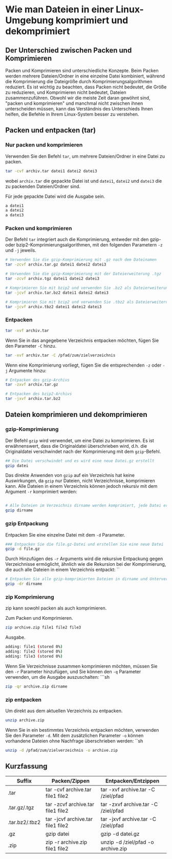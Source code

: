 # Wie man Dateien in einer Linux-Umgebung komprimiert und dekomprimiert

## Der Unterschied zwischen Packen und Komprimieren

Packen und Komprimieren sind unterschiedliche Konzepte. Beim Packen werden mehrere Dateien/Ordner in eine einzelne Datei kombiniert, während die Komprimierung die Dateigröße durch Komprimierungsalgorithmen reduziert. Es ist wichtig zu beachten, dass Packen nicht bedeutet, die Größe zu reduzieren, und Komprimieren nicht bedeutet, Dateien zusammenzuführen. Obwohl wir die meiste Zeit daran gewöhnt sind, "packen und komprimieren" und manchmal nicht zwischen ihnen unterscheiden müssen, kann das Verständnis des Unterschieds Ihnen helfen, die Befehle in Ihrem Linux-System besser zu verstehen.

## Packen und entpacken (tar)

### Nur packen und komprimieren

Verwenden Sie den Befehl `tar`, um mehrere Dateien/Ordner in eine Datei zu packen.

```sh
tar -cvf archiv.tar datei1 datei2 datei3
```

wobei `archiv.tar` die gepackte Datei ist und `datei1`, `datei2` und `datei3` die zu packenden Dateien/Ordner sind.

Für jede gepackte Datei wird die Ausgabe sein.

```sh
a datei1
a datei2
a datei3
```

### Packen und komprimieren

Der Befehl `tar` integriert auch die Komprimierung, entweder mit den gzip- oder bzip2-Komprimierungsalgorithmen, mit den folgenden Parametern `-z` und `-j` jeweils.

```sh
# Verwenden Sie die gzip-Komprimierung mit .gz nach dem Dateinamen
tar -zcvf archiv.tar.gz datei1 datei2 datei3

# Verwenden Sie die gzip-Komprimierung mit der Dateierweiterung .tgz
tar -zcvf archiv.tgz datei1 datei2 datei3

# Komprimieren Sie mit bzip2 und verwenden Sie .bz2 als Dateierweiterung
tar -jcvf archiv.tar.bz2 datei1 datei2 datei3

# Komprimieren Sie mit bzip2 und verwenden Sie .tbz2 als Dateierweiterung
tar -jcvf archiv.tbz2 datei1 datei2 datei3
```

### Entpacken

```sh
tar -xvf archiv.tar
```

Wenn Sie in das angegebene Verzeichnis entpacken möchten, fügen Sie den Parameter `-C` hinzu.

```sh
tar -xvf archiv.tar -C /pfad/zum/zielverzeichnis
```

Wenn eine Komprimierung vorliegt, fügen Sie die entsprechenden `-z` oder `-j` Argumente hinzu:

```sh
# Entpacken des gzip-Archivs
tar -zxvf archiv.tar.gz

# Entpacken des bzip2-Archivs
tar -jxvf archiv.tar.bz2
```

## Dateien komprimieren und dekomprimieren

### gzip-Komprimierung

Der Befehl `gzip` wird verwendet, um eine Datei zu komprimieren. Es ist erwähnenswert, dass die Originaldatei überschrieben wird, d.h. die Originaldatei verschwindet nach der Komprimierung mit dem `gzip`-Befehl.

```sh
## Die Datei verschwindet und es wird eine neue Datei.gz erstellt
gzip datei
```

Das direkte Anwenden von `gzip` auf ein Verzeichnis hat keine Auswirkungen, da `gzip` nur Dateien, nicht Verzeichnisse, komprimieren kann. Alle Dateien in einem Verzeichnis können jedoch rekursiv mit dem Argument `-r` komprimiert werden:

```sh

# Alle Dateien im Verzeichnis dirname werden komprimiert, jede Datei erzeugt eine entsprechende .gz-Datei und die Originaldatei verschwindet
gzip dirname
```

### gzip Entpackung

Entpacken Sie eine einzelne Datei mit dem `-d` Parameter.

```sh
### Entpacken Sie die file.gz-Datei und erstellen Sie eine neue Datei
gzip -d file.gz
```

Durch Hinzufügen des `-r` Arguments wird die rekursive Entpackung gegen Verzeichnisse ermöglicht, ähnlich wie die Rekursion bei der Komprimierung, die auch alle Dateien in einem Verzeichnis entpackt: ``

```sh
# Entpacken Sie alle gzip-komprimierten Dateien in dirname und Unterverzeichnissen
gzip -dr dirname
```

### zip Komprimierung

zip kann sowohl packen als auch komprimieren.

Zum Packen und Komprimieren.

```sh
zip archive.zip file1 file2 file3
```

Ausgabe.

```sh
adding: file1 (stored 0%)
adding: file2 (stored 0%)
adding: file3 (stored 0%)
```

Wenn Sie Verzeichnisse zusammen komprimieren möchten, müssen Sie den `-r` Parameter hinzufügen, und Sie können den `-q` Parameter verwenden, um die Ausgabe auszuschalten: ```sh

```sh
zip -qr archive.zip dirname
```

### zip entpacken

Um direkt aus dem aktuellen Verzeichnis zu entpacken.

```sh
unzip archive.zip
```

Wenn Sie in ein bestimmtes Verzeichnis entpacken möchten, verwenden Sie den Parameter `-d`. Mit dem zusätzlichen Parameter `-o` können vorhandene Dateien ohne Nachfrage überschrieben werden: ``sh

```sh
unzip -d /pfad/zum/zielverzeichnis -o archive.zip
```

## Kurzfassung

| Suffix | Packen/Zippen | Entpacken/Entzippen |
| ---- | ------- | --------- |
| .tar | tar -cvf archive.tar file1 file2 | tar -xvf archive.tar -C /ziel/pfad |
| .tar.gz/.tgz | tar -zcvf archive.tar file1 file2 | tar -zxvf archive.tar -C /ziel/pfad |
| .tar.bz2/.tbz2 | tar -jcvf archive.tar file1 file2 | tar -jxvf archive.tar -C /ziel/pfad |
| .gz | gzip datei | gzip -d datei.gz |
| .zip | zip -r archive.zip file1 file2 | unzip -d /ziel/pfad -o archive.zip |